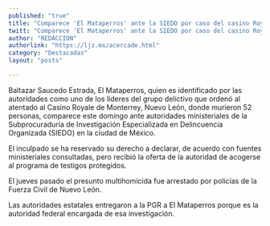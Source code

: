 ```yaml
---
published: "true"
title: "Comparece 'El Mataperros' ante la SIEDO por caso del casino Royale"
twitt: "Comparece 'El Mataperros' ante la SIEDO por caso del casino Royale"
author: "REDACCION"
authorlink: "https://ljz.mx/acercade.html"
category: "Destacadas"
layout: "posts"

---
```



  Baltazar Saucedo Estrada, El Mataperros, quien es identificado por las autoridades como uno de los líderes del grupo delictivo que ordenó al atentado al Casino Royale de Monterrey, Nuevo León, donde murieron 52 personas, comparece este domingo ante autoridades ministeriales de la Subprocuraduría de Investigación Especializada en Delincuencia Organizada (SIEDO) en la ciudad de México.



  El inculpado se ha reservado su derecho a declarar, de acuerdo con fuentes ministeriales consultadas, pero recibió la oferta de la autoridad de acogerse al programa de testigos protegidos.



  El jueves pasado el presunto multihomicida fue arrestado por policías de la Fuerza Civil de Nuevo León.



  Las autoridades estatales entregaron a la PGR a El Mataperros porque es la autoridad federal encargada de esa investigación.

